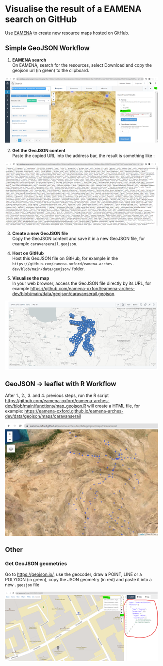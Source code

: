 # Visualise the result of a EAMENA search on GitHub

Use [EAMENA](https://database.eamena.org/) to create new resource maps hosted on GitHub.
## Simple GeoJSON Workflow

1. **EAMENA search**  
On EAMENA, search for the resources, select Download and copy the geojson url (in green) to the clipboard.

![](../../www/geojson-export.png)

2. **Get the GeoJSON content**  
Paste the copied URL into the address bar, the result is something like :

![](../../www/geojson-url.png)

3. **Create a new GeoJSON file**  
Copy the GeoJSON content and save it in a new GeoJSON file, for example `caravanserail.geojson`.

4. **Host on GitHub**  
Host this GeoJSON file on GitHub, for example in the `https://github.com/eamena-oxford/eamena-arches-dev/blob/main/data/geojson/` folder.

5. **Visualise the map**  
In your web browser, access the GeoJSON file directly by its URL, for example https://github.com/eamena-oxford/eamena-arches-dev/blob/main/data/geojson/caravanserail.geojson.
  
![](../../www/geojson-github.png)

## GeoJSON -> leaflet with R Workflow

After 1., 2., 3. and 4. previous steps, run the R script https://github.com/eamena-oxford/eamena-arches-dev/blob/main/functions/map_geojson.R will create a HTML file, for example: https://eamena-oxford.github.io/eamena-arches-dev/data/geojson/maps/caravanserail

![](../../www/geojson-r-leaflet.png)

## Other

### Get GeoJSON geometries

Go to https://geojson.io/, use the geocoder, draw a POINT, LINE or a POLYGON (in green), copy the JSON geometry (in red) and paste it into a new `.geosjon` file

![](../../www/geojson-io.png)

